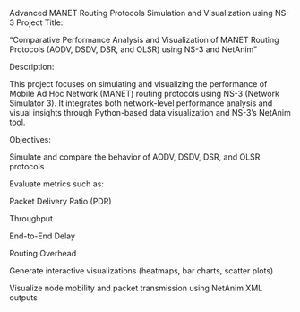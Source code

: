  Advanced MANET Routing Protocols Simulation and Visualization using NS-3
 Project Title:

“Comparative Performance Analysis and Visualization of MANET Routing Protocols (AODV, DSDV, DSR, and OLSR) using NS-3 and NetAnim”

 Description:

This project focuses on simulating and visualizing the performance of Mobile Ad Hoc Network (MANET) routing protocols using NS-3 (Network Simulator 3).
It integrates both network-level performance analysis and visual insights through Python-based data visualization and NS-3’s NetAnim tool.

 Objectives:

Simulate and compare the behavior of AODV, DSDV, DSR, and OLSR protocols

Evaluate metrics such as:

Packet Delivery Ratio (PDR)

Throughput

End-to-End Delay

Routing Overhead

Generate interactive visualizations (heatmaps, bar charts, scatter plots)

Visualize node mobility and packet transmission using NetAnim XML outputs
